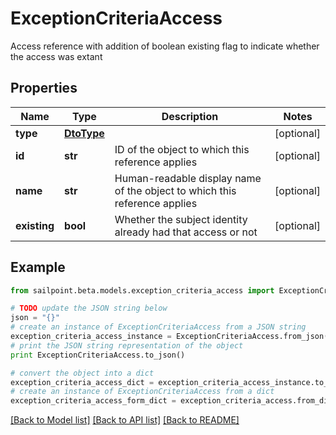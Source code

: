 # ExceptionCriteriaAccess

Access reference with addition of boolean existing flag to indicate whether the access was extant

## Properties
Name | Type | Description | Notes
------------ | ------------- | ------------- | -------------
**type** | [**DtoType**](DtoType.md) |  | [optional] 
**id** | **str** | ID of the object to which this reference applies | [optional] 
**name** | **str** | Human-readable display name of the object to which this reference applies | [optional] 
**existing** | **bool** | Whether the subject identity already had that access or not | [optional] 

## Example

```python
from sailpoint.beta.models.exception_criteria_access import ExceptionCriteriaAccess

# TODO update the JSON string below
json = "{}"
# create an instance of ExceptionCriteriaAccess from a JSON string
exception_criteria_access_instance = ExceptionCriteriaAccess.from_json(json)
# print the JSON string representation of the object
print ExceptionCriteriaAccess.to_json()

# convert the object into a dict
exception_criteria_access_dict = exception_criteria_access_instance.to_dict()
# create an instance of ExceptionCriteriaAccess from a dict
exception_criteria_access_form_dict = exception_criteria_access.from_dict(exception_criteria_access_dict)
```
[[Back to Model list]](../README.md#documentation-for-models) [[Back to API list]](../README.md#documentation-for-api-endpoints) [[Back to README]](../README.md)


